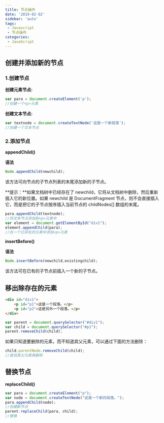 ```yaml
---
title: 节点操作
date: '2019-02-02'
sidebar: 'auto'
tags:
 - Javascript
 - 节点操作
categories:
 - JavaScript
---
```


##  创建并添加新的节点

###  1.创建节点

**创建元素节点:**

```javascript
var para = document.createElement('p');
//创建一个<p>元素
```

**创建文本节点:**

```javascript
var textnode = document.createTextNode('这是一个新段落');
//创建一个文本节点
```

###  2.添加节点

**appendChild()**

**语法**

```javascript
Node.appendChild(newchild);
```

该方法可向节点的子节点列表的末尾添加新的子节点。

**提示：**如果文档树中已经存在了 newchild，它将从文档树中删除，然后重新插入它的新位置。如果 newchild 是 DocumentFragment 节点，则不会直接插入它，而是把它的子节点按序插入当前节点的 childNodes[] 数组的末尾。

```javascript
para.appendChild(textnode);
//将文本节点添加到<p>元素中
var element = document.getElementById("div1");
element.appendChild(para);
//在一个已存在的元素中添加<p>元素
```

**insertBefore()**

**语法**

```javascript
Node.insertBefore(newchild,existingchild);
```

该方法可在已有的子节点前插入一个新的子节点。

##  移出除存在的元素

```html
<div id="div1">
	<p id="p1">这是一个段落。</p>
	<p id="p2">这是另外一个段落。</p>
</div>
```

```javascript
var parent = document.querySelector("#div1");
var child = document.querySelector("#p1");
parent.removeChild(child);
```

如果只知道要删除的元素，而不知道其父元素，可以通过下面的方法删除：

```javascript
child.parentNode.removeChild(child);
//查找其父元素再删除
```

##  替换节点

**replaceChild()**

```javascript
var para = document.createElement("p");
var node = document.createTextNode("这是一个新的段落。");
para.appendChild(node);
//创建新节点
parent.replaceChild(para, child);
//替换
```





